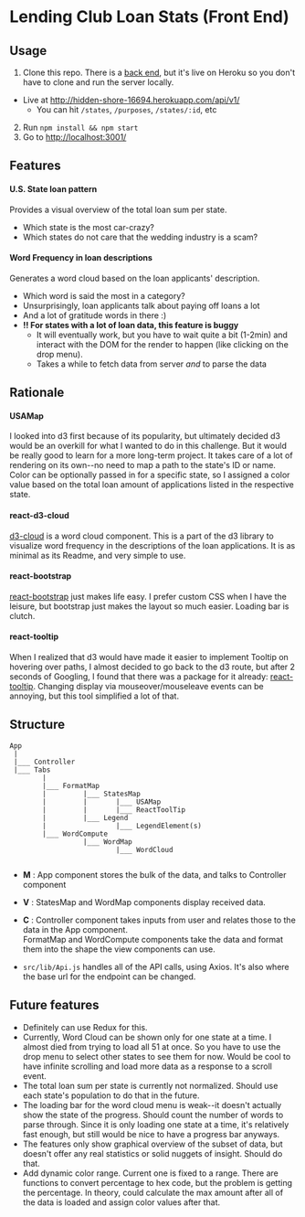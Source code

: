 # Lending Club Loan Stats (Front End)

## Usage
1. Clone this repo. There is a [back end](https://github.com/yammik/H1-code-challenge-api), but it's live on Heroku so you don't have to clone and run the server locally.
  - Live at http://hidden-shore-16694.herokuapp.com/api/v1/
    - You can hit `/states`, `/purposes`, `/states/:id`, etc
2. Run `npm install && npm start`
3. Go to [http://localhost:3001/](http://localhost:3001/)

## Features
#### U.S. State loan pattern
Provides a visual overview of the total loan sum per state.
- Which state is the most car-crazy?
- Which states do not care that the wedding industry is a scam?

#### Word Frequency in loan descriptions
Generates a word cloud based on the loan applicants' description.
- Which word is said the most in a category?
- Unsurprisingly, loan applicants talk about paying off loans a lot
- And a lot of gratitude words in there :)
- **!! For states with a lot of loan data, this feature is buggy**
  - It will eventually work, but you have to wait quite a bit (1-2min) and interact with the DOM for the render to happen (like clicking on the drop menu).
  - Takes a while to fetch data from server _and_ to parse the data

## Rationale
#### USAMap
I looked into d3 first because of its popularity, but ultimately decided d3 would be an overkill for what I wanted to do in this challenge. But it would be really good to learn for a more long-term project.
It takes care of a lot of rendering on its own--no need to map a path to the state's ID or name. Color can be optionally passed in for a specific state, so I assigned a color value based on the total loan amount of applications listed in the respective state.

#### react-d3-cloud
[d3-cloud](https://github.com/Yoctol/react-d3-cloud) is a word cloud component. This is a part of the d3 library to visualize word frequency in the descriptions of the loan applications.
It is as minimal as its Readme, and very simple to use.

#### react-bootstrap
[react-bootstrap](https://react-bootstrap.github.io) just makes life easy. I prefer custom CSS when I have the leisure, but bootstrap just makes the layout so much easier. Loading bar is clutch.

#### react-tooltip
When I realized that d3 would have made it easier to implement Tooltip on hovering over paths, I almost decided to go back to the d3 route, but after 2 seconds of Googling, I found that there was a package for it already: [react-tooltip](https://github.com/wwayne/react-tooltip).
Changing display via mouseover/mouseleave events can be annoying, but this tool simplified a lot of that. 

## Structure
```
App 
 |
 |___ Controller
 |___ Tabs
        |
        |___ FormatMap
        |         |___ StatesMap
        |         |       |___ USAMap
        |         |       |___ ReactToolTip
        |         |___ Legend
        |                 |___ LegendElement(s)
        |___ WordCompute
                  |___ WordMap
                          |___ WordCloud
                  
```

- **M** : 
  App component stores the bulk of the data, and talks to Controller component
- **V** : 
  StatesMap and WordMap components display received data.
- **C** : 
  Controller component takes inputs from user and relates those to the data in the App component.<br/>
  FormatMap and WordCompute components take the data and format them into the shape the view components can use.

- `src/lib/Api.js` handles all of the API calls, using Axios. It's also where the base url for the endpoint can be changed.


## Future features
- Definitely can use Redux for this.
- Currently, Word Cloud can be shown only for one state at a time. I almost died from trying to load all 51 at once. So you have to use the drop menu to select other states to see them for now. Would be cool to have infinite scrolling and load more data as a response to a scroll event.
- The total loan sum per state is currently not normalized. Should use each state's population to do that in the future.
- The loading bar for the word cloud menu is weak--it doesn't actually show the state of the progress. Should count the number of words to parse through. Since it is only loading one state at a time, it's relatively fast enough, but still would be nice to have a progress bar anyways.
- The features only show graphical overview of the subset of data, but doesn't offer any real statistics or solid nuggets of insight. Should do that.
- Add dynamic color range. Current one is fixed to a range. There are functions to convert percentage to hex code, but the problem is getting the percentage. In theory, could calculate the max amount after all of the data is loaded and assign color values after that.
